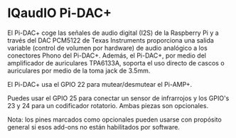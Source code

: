 <!--
---
name: "Pi-DAC+"
class: board
type: audio
formfactor: HAT
manufacturer: IQaudIO
description: Un HAT I2S conversor de audio digital a analógico
url: http://www.iqaudio.co.uk/audio/8-pi-dac-0712411999650.html
buy: http://www.iqaudio.co.uk
image: 'iqaudio-pi-dac.png'
pincount: 40
eeprom: yes
pin:
  '3':
    mode: i2c
  '5':
    mode: i2c
  '12':
    name: I2S
  '15':
    name: Mutear/Desmutear
    description: Solo Pi-AMP+ (opcional)
  '16':
    name: Codificador rotatorio
    description: (opcional)
  '18':
    name: Codificador rotatorio
    description: (opcional)
  '22':
    name: Sensor de infrarrojos
    description: (opcional)
  '35':
    name: I2S
  '38':
    name: I2S
  '40':
    name: I2S
-->
# IQaudIO Pi-DAC+

El Pi-DAC+ coge las señales de audio digital (I2S) de la Raspberry Pi y a través del
DAC PCM5122 de Texas Instruments proporciona una salida variable (control de volumen por hardware)
de audio analógico a los conectores Phono del Pi-DAC+. Además, el Pi-DAC+, por medio del
amplificador de auriculares TPA6133A, soporta el uso directo de cascos o auriculares por medio
de la toma jack de 3.5mm.

El Pi-DAC+ usa el GPIO 22 para mutear/desmutear el Pi-AMP+.

Puedes usar el GPIO 25 para conectar un sensor de infrarrojos y los GPIO's 23 y 24 para un
codificador rotatorio. Ambas piezas son opcionales.

Nota: los pines marcados como opcionales pueden usarse con propósito general si esos add-ons no están
habilitados por software.
